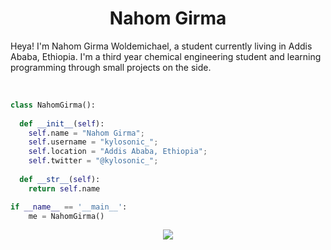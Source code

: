 <h1 align="center">
  <b>Nahom Girma</b>
</h1>

Heya! I'm Nahom Girma Woldemichael, a student currently living in Addis Ababa, Ethiopia. I'm a third year chemical engineering student and learning programming through small projects  on the side.

<br>

<p>
<div align="center">
 <i class="fa-brands fa-html5"></i>
</div>
</p>

```python
class NahomGirma():
    
  def __init__(self):
    self.name = "Nahom Girma";
    self.username = "kylosonic_";
    self.location = "Addis Ababa, Ethiopia";
    self.twitter = "@kylosonic_";
  
  def __str__(self):
    return self.name

if __name__ == '__main__':
    me = NahomGirma()
```

<div align="center">
  <a href="https://open.spotify.com/user/6s6pbtefezpookh8gwnkko15v">
    <img src="https://readme-spotify-tingz.vercel.app/api/now-playing">
  </a>
</div>

<!--
<div align="center">
  <a href="https://open.spotify.com/user/6s6pbtefezpookh8gwnkko15v">
    <img src="https://spotify-readme-theta-virid.vercel.app/api?scan=true&theme=dark" width="240px">
  </a>
</div>
-->




<!---
kylosonic/kylosonic is a ✨ special ✨ repository because its `README.md` (this file) appears on your GitHub profile.
You can click the Preview link to take a look at your changes.
--->
